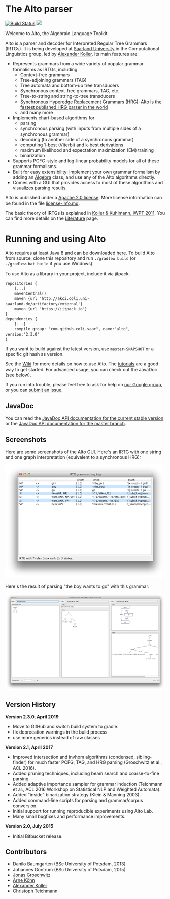 # The Alto parser

[![Build Status](https://travis-ci.org/coli-saar/alto.svg?branch=master)](https://travis-ci.org/coli-saar/alto)
[![](https://jitpack.io/v/coli-saar/alto.svg)](https://jitpack.io/#coli-saar/alto)


Welcome to Alto, the Algebraic Language Toolkit.

Alto is a parser and decoder for Interpreted Regular Tree Grammars (IRTGs). It is being developed at [Saarland University](http://www.coli.uni-saarland.de/) in the Computational Linguistics group, led by [Alexander Koller](http://www.coli.uni-saarland.de/~koller/). Its main features are:

- Represents grammars from a wide variety of popular grammar formalisms as IRTGs, including:
	- Context-free grammars
	- Tree-adjoining grammars (TAG)
	- Tree automata and bottom-up tree transducers
	- Synchronous context-free grammars, TAG, etc.
	- Tree-to-string and string-to-tree transducers
	- Synchronous Hyperedge Replacement Grammars (HRG): Alto is the [fastest published HRG parser in the world](https://www.aclweb.org/anthology/papers/P/P15/P15-1143/)
	- and many more
- Implements chart-based algorithms for
	- parsing
	- synchronous parsing (with inputs from multiple sides of a synchronous grammar)
	- decoding (to another side of a synchronous grammar)
	- computing 1-best (Viterbi) and k-best derivations
	- maximum likelihood and expectation maximization (EM) training
	- binarization
- Supports PCFG-style and log-linear probability models for all of these grammar formalisms.
- Built for easy extensibility: implement your own grammar formalism by adding an [Algebra](https://github.com/coli-saar/alto/wiki/Algebras) class, and use any of the Alto algorithms directly.
- Comes with a GUI that provides access to most of these algorithms and visualizes parsing results.

Alto is published under a [Apache 2.0 license](https://www.apache.org/licenses/LICENSE-2.0). More license information can be found in the file [license-info.md](license-info.md).

The basic theory of IRTGs is explained in [Koller & Kuhlmann, IWPT 2011](https://aclweb.org/anthology/papers/W/W11/W11-2902/). You can find more details on the [Literature](https://github.com/coli-saar/alto/wiki/Literature) page.

# Running and using Alto

Alto requires at least Java 8 and can be downloaded [here](https://github.com/coli-saar/alto/releases).
To build Alto from source, clone this repository and run `./gradlew build` (or `./gradlew.bat build` if you use Windows).

To use Alto as a library in your project, include it via jitpack:
```
repositories {
    [...]
    mavenCentral()
    maven {url 'http://akci.coli.uni-saarland.de/artifactory/external'}
    maven {url 'https://jitpack.io'}
}
dependencies {
    [...]
    compile group: "com.github.coli-saar", name:"alto", version:"2.3.0"
}
```
If you want to build against the latest version, use `master-SNAPSHOT` or a specific git hash as version.


See the [Wiki](https://github.com/coli-saar/alto/wiki) for more details on how to use Alto. The [tutorials](https://github.com/coli-saar/alto/wiki/Tutorials) are a good way to get started. For advanced usage, you can check out the JavaDoc (see below).

If you run into trouble, please feel free to ask for help on [our Google group](https://groups.google.com/forum/#!forum/alto-users), or you can [submit an issue](https://github.com/coli-saar/alto/issues/).

## JavaDoc ##

You can read the [JavaDoc API documentation for the current stable version](https://javadoc.jitpack.io/com/github/coli-saar/alto/2.3.0/javadoc/) or the [JavaDoc API documentation for the master branch](https://javadoc.jitpack.io/com/github/coli-saar/alto/master-SNAPSHOT/javadoc/).

## Screenshots ##

Here are some screenshots of the Alto GUI. Here's an IRTG with one string and one graph interpretation (equivalent to a synchronous HRG):

![Screenshot of GUI showing an IRTG grammar](img/irtg-grammar-gui.png)

Here's the result of parsing "the boy wants to go" with this grammar:

![Screenshot of GUI showing parse trees](img/the-boy-wants-to-go-gui.png)


## Version History ##

**Version 2.3.0, April 2019**
- Move to GitHub and switch build system to gradle.
- fix deprecation warnings in the build process
- use more generics instead of raw classes

**Version 2.1, April 2017**

- Improved intersection and invhom algorithms (condensed, sibling-finder) for much faster PCFG, TAG, and HRG parsing (Groschwitz et al., ACL 2016).
- Added pruning techniques, including beam search and coarse-to-fine parsing.
- Added adaptive importance sampler for grammar induction (Teichmann et al., ACL 2016 Workshop on Statistical NLP and Weighted Automata).
- Added "inside" binarization strategy (Klein & Manning 2003).
- Added command-line scripts for parsing and grammar/corpus conversion.
- Initial support for running reproducible experiments using Alto Lab.
- Many small bugfixes and performance improvements.

**Version 2.0, July 2015**

- Initial Bitbucket release.


## Contributors ##

* Danilo Baumgarten (BSc University of Potsdam, 2013)
* Johannes Gontrum (BSc University of Potsdam, 2015)
* [Jonas Groschwitz](http://www.ling.uni-potsdam.de/~groschwitz)
* [Arne Köhn](https://arne.chark.eu)
* [Alexander Koller](http://www.coli.uni-saarland.de/~koller/)
* [Christoph Teichmann](https://www.cteichmann.com/)
